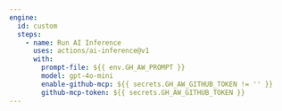 ```yaml
---
engine:
  id: custom
  steps:
    - name: Run AI Inference
      uses: actions/ai-inference@v1
      with:
        prompt-file: ${{ env.GH_AW_PROMPT }}
        model: gpt-4o-mini
        enable-github-mcp: ${{ secrets.GH_AW_GITHUB_TOKEN != '' }}
        github-mcp-token: ${{ secrets.GH_AW_GITHUB_TOKEN }}
---
```


<!--
This shared configuration sets up a custom agentic engine using GitHub's AI inference action.

**Note**: When using this shared configuration, ensure your workflow includes `models: read` permission.

## GitHub MCP Integration (Optional)

This configuration supports optional GitHub MCP (Model Context Protocol) integration, which provides AI models with access to GitHub tools for repository management, issue tracking, and pull request operations.

### Enabling GitHub MCP

To enable GitHub MCP, configure a `GH_AW_GITHUB_TOKEN` secret in your repository:

1. Go to your repository settings → Secrets and variables → Actions
2. Create a new repository secret named `GH_AW_GITHUB_TOKEN`
3. Use a Personal Access Token (PAT) with appropriate permissions as the secret value

**Important**: The GitHub MCP integration requires a Personal Access Token (PAT) and cannot use the built-in `GITHUB_TOKEN`.

When the `GH_AW_GITHUB_TOKEN` secret is configured, the AI model will automatically have access to GitHub tools. If the secret is not configured, the workflow will function normally without MCP capabilities.
-->
